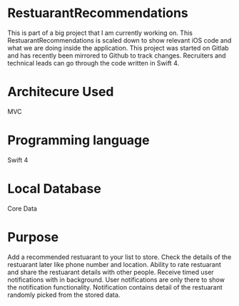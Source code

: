 # RestuarantRecommendations

This is part of a big project that I am currently working on. This RestuarantRecommendations is scaled down to show relevant iOS code
and what we are doing inside the application. This project was started on Gitlab and has recently been mirrored to Github to track changes. Recruiters and technical
leads can go through the code written in Swift 4.

# Architecure Used
MVC

# Programming language
Swift 4

# Local Database
Core Data


# Purpose
Add a recommended restuarant to your list to store. Check the details of the restuarant later like phone number and location. Ability to rate
restuarant and share the restuarant details with other people. Receive timed user notifications with in background. User notifications are only there
to show the notification functionality. Notification contains detail of the restuarant randomly picked from the stored data.
